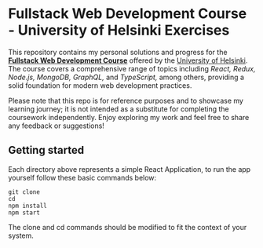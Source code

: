 # Fullstack Web Development Course - University of Helsinki Exercises

This repository contains my personal solutions and progress for the **[Fullstack Web Development Course](https://fullstackopen.com/en/)** offered by the [University of Helsinki](https://www.mooc.fi/fi/#programming). The course covers a comprehensive range of topics including _React, Redux, Node.js, MongoDB, GraphQL,_ and _TypeScript,_ among others, providing a solid foundation for modern web development practices.

Please note that this repo is for reference purposes and to showcase my learning journey; it is not intended as a substitute for completing the coursework independently. Enjoy exploring my work and feel free to share any feedback or suggestions!

## Getting started

Each directory above represents a simple React Application, to run the app yourself follow these basic commands below:
```
git clone
cd 
npm install
npm start
```

The clone and cd commands should be modified to fit the context of your system.
